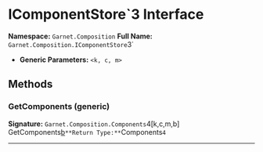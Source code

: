 # IComponentStore`3 Interface

**Namespace:** `Garnet.Composition`
**Full Name:** `Garnet.Composition.IComponentStore`3`
- **Generic Parameters:** `<k, c, m>`

## Methods

### GetComponents (generic)

**Signature:** `Garnet.Composition.Components`4[k,c,m,b] GetComponents[b]()`
**Return Type:** `Components`4`

---